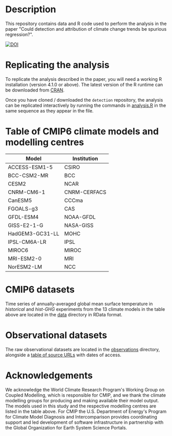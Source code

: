 # Description
This repository contains data and R code used to perform the analysis in the paper "Could detection and attribution of climate change trends be spurious regression?".

[![DOI](https://zenodo.org/badge/DOI/10.5281/zenodo.4121890.svg)](https://doi.org/10.5281/zenodo.4121890)

# Replicating the analysis
To replicate the analysis described in the paper, you will need a working R installation (version 4.1.0 or above). The latest version of the R runtime can be downloaded from [CRAN](https://cran.r-project.org/).

Once you have cloned / downloaded the ```detection``` repository, the analysis can be replicated interactively by running the commands in [analysis.R](https://github.com/donaldcummins/detection/blob/main/R/analysis.R) in the same sequence as they appear in the file.

# Table of CMIP6 climate models and modelling centres
| Model           | Institution  |
|-----------------|--------------|
| ACCESS-ESM1-5   | CSIRO        |
| BCC-CSM2-MR     | BCC          |
| CESM2           | NCAR         |
| CNRM-CM6-1      | CNRM-CERFACS |
| CanESM5         | CCCma        |
| FGOALS-g3       | CAS          |
| GFDL-ESM4       | NOAA-GFDL    |
| GISS-E2-1-G     | NASA-GISS    |
| HadGEM3-GC31-LL | MOHC         |
| IPSL-CM6A-LR    | IPSL         |
| MIROC6          | MIROC        |
| MRI-ESM2-0      | MRI          |
| NorESM2-LM      | NCC          |

# CMIP6 datasets
Time series of annually-averaged global mean surface temperature in *historical* and *hist-GHG* experiments from the 13 climate models in the table above are located in the [data](https://github.com/donaldcummins/detection/tree/main/data) directory in RData format.

# Observational datasets
The raw observational datasets are located in the [observations](https://github.com/donaldcummins/detection/tree/main/data-raw/observations) directory, alongside a [table of source URLs](https://github.com/donaldcummins/detection/blob/main/data-raw/observations/SOURCES.md) with dates of access.

# Acknowledgements
We acknowledge the World Climate Research Program's Working Group on Coupled Modelling, which is responsible for CMIP, and we thank the climate modelling groups for producing and making available their model output. The models used in this study and the respective modelling centres are listed in the table above. For CMIP the U.S. Department of Energy's Program for Climate Model Diagnosis and Intercomparison provides coordinating support and led development of software infrastructure in partnership with the Global Organization for Earth System Science Portals.
